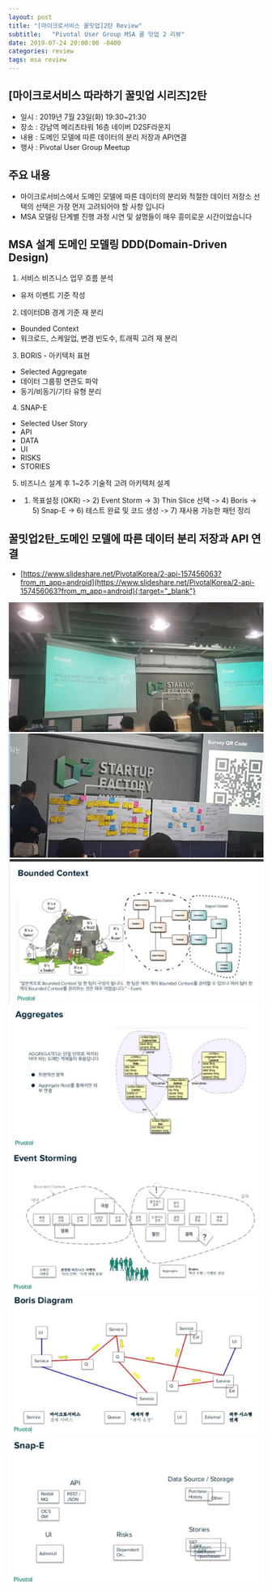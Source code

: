 ```yaml
---
layout: post
title: "[마이크로서비스 꿀밋업]2탄 Review"
subtitle:   "Pivotal User Group MSA 꿀 밋업 2 리뷰"
date: 2019-07-24 20:00:00 -0400
categories: review
tags: msa review
---
```


## [마이크로서비스 따라하기 꿀밋업 시리즈]2탄 
- 일시 : 2019년 7월 23일(화) 19:30~21:30
- 장소 : 강남역 메리츠타워 16층 네이버 D2SF라운지
- 내용 : 도메인 모델에 따른 데이터의 분리 저장과 API연결
- 행사 : Pivotal User Group Meetup

## 주요 내용
- 마이크로서비스에서 도메인 모델에 따른 데이터의 분리와 적절한 데이터 저장소 선택의 선택은 가장 먼저 고려되어야 할 사항 입니다
- MSA 모델링 단계별 진행 과정 시연 및 설명들이 매우 흥미로운 시간이었습니다

## MSA 설계 도메인 모델링 DDD(Domain-Driven Design)
1. 서비스 비즈니스 업무 흐름 분석
- 유저 이벤트 기준 작성
2. 데이터DB 경계 기준 재 분리
- Bounded Context
- 워크로드, 스케일업, 변경 빈도수, 트래픽 고려 재 분리
3. BORIS - 아키텍처 표현
- Selected Aggregate
- 데이터 그룹핑 연관도 파악
- 동기/비동기/기타 유형 분리
4. SNAP-E
- Selected User Story
- API
- DATA
- UI
- RISKS
- STORIES
5. 비즈니스 설계 후 1~2주 기술적 고려 아키텍처 설계

- 1) 목표설정 (OKR) -> 2) Event Storm -> 3) Thin Slice 선택 -> 4) Boris -> 5) Snap-E -> 6) 테스트 완료 및 코드 생성 -> 7) 재사용 가능한 패턴 정리

## 꿀밋업2탄_도메인 모델에 따른 데이터 분리 저장과 API 연결
- [https://www.slideshare.net/PivotalKorea/2-api-157456063?from_m_app=android](https://www.slideshare.net/PivotalKorea/2-api-157456063?from_m_app=android){:target="_blank"}

![img7](/assets/img/post/msa/ddd/img7.jpg)
![img6](/assets/img/post/msa/ddd/img6.jpg)
![img1](/assets/img/post/msa/ddd/img1.jpg)
![img2](/assets/img/post/msa/ddd/img2.jpg)
![img3](/assets/img/post/msa/ddd/img3.jpg)
![img4](/assets/img/post/msa/ddd/img4.jpg)
![img5](/assets/img/post/msa/ddd/img5.jpg)
